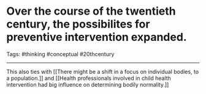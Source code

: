 # Over the course of the twentieth century, the possibilites for preventive intervention expanded.
Tags: #thinking #conceptual #20thcentury 

---
This also ties with [[There might be a shift in a focus on individual bodies, to a population.]] and [[Health professionals involved in child health intervention had big influence on determining bodily normality.]]